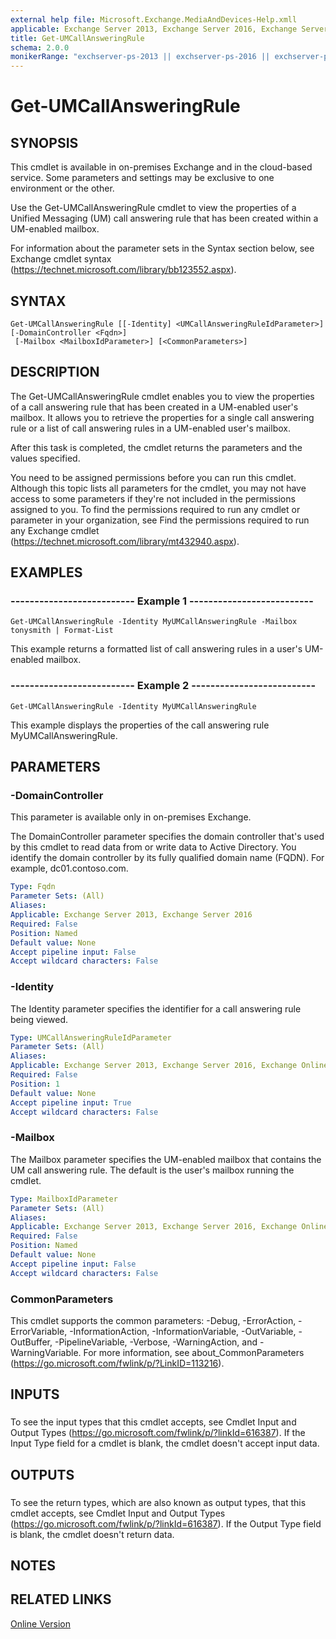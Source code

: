 ```yaml
---
external help file: Microsoft.Exchange.MediaAndDevices-Help.xmll
applicable: Exchange Server 2013, Exchange Server 2016, Exchange Server 2019, Exchange Online
title: Get-UMCallAnsweringRule
schema: 2.0.0
monikerRange: "exchserver-ps-2013 || exchserver-ps-2016 || exchserver-ps-2019 || exchonline-ps"
---
```


# Get-UMCallAnsweringRule

## SYNOPSIS
This cmdlet is available in on-premises Exchange and in the cloud-based service. Some parameters and settings may be exclusive to one environment or the other.

Use the Get-UMCallAnsweringRule cmdlet to view the properties of a Unified Messaging (UM) call answering rule that has been created within a UM-enabled mailbox.

For information about the parameter sets in the Syntax section below, see Exchange cmdlet syntax (https://technet.microsoft.com/library/bb123552.aspx).

## SYNTAX

```
Get-UMCallAnsweringRule [[-Identity] <UMCallAnsweringRuleIdParameter>] [-DomainController <Fqdn>]
 [-Mailbox <MailboxIdParameter>] [<CommonParameters>]
```

## DESCRIPTION
The Get-UMCallAnsweringRule cmdlet enables you to view the properties of a call answering rule that has been created in a UM-enabled user's mailbox. It allows you to retrieve the properties for a single call answering rule or a list of call answering rules in a UM-enabled user's mailbox.

After this task is completed, the cmdlet returns the parameters and the values specified.

You need to be assigned permissions before you can run this cmdlet. Although this topic lists all parameters for the cmdlet, you may not have access to some parameters if they're not included in the permissions assigned to you. To find the permissions required to run any cmdlet or parameter in your organization, see Find the permissions required to run any Exchange cmdlet (https://technet.microsoft.com/library/mt432940.aspx).

## EXAMPLES

### -------------------------- Example 1 --------------------------
```
Get-UMCallAnsweringRule -Identity MyUMCallAnsweringRule -Mailbox tonysmith | Format-List
```

This example returns a formatted list of call answering rules in a user's UM-enabled mailbox.

### -------------------------- Example 2 --------------------------
```
Get-UMCallAnsweringRule -Identity MyUMCallAnsweringRule
```

This example displays the properties of the call answering rule MyUMCallAnsweringRule.

## PARAMETERS

### -DomainController
This parameter is available only in on-premises Exchange.

The DomainController parameter specifies the domain controller that's used by this cmdlet to read data from or write data to Active Directory. You identify the domain controller by its fully qualified domain name (FQDN). For example, dc01.contoso.com.

```yaml
Type: Fqdn
Parameter Sets: (All)
Aliases:
Applicable: Exchange Server 2013, Exchange Server 2016
Required: False
Position: Named
Default value: None
Accept pipeline input: False
Accept wildcard characters: False
```

### -Identity
The Identity parameter specifies the identifier for a call answering rule being viewed.

```yaml
Type: UMCallAnsweringRuleIdParameter
Parameter Sets: (All)
Aliases:
Applicable: Exchange Server 2013, Exchange Server 2016, Exchange Online
Required: False
Position: 1
Default value: None
Accept pipeline input: True
Accept wildcard characters: False
```

### -Mailbox
The Mailbox parameter specifies the UM-enabled mailbox that contains the UM call answering rule. The default is the user's mailbox running the cmdlet.

```yaml
Type: MailboxIdParameter
Parameter Sets: (All)
Aliases:
Applicable: Exchange Server 2013, Exchange Server 2016, Exchange Online
Required: False
Position: Named
Default value: None
Accept pipeline input: False
Accept wildcard characters: False
```

### CommonParameters
This cmdlet supports the common parameters: -Debug, -ErrorAction, -ErrorVariable, -InformationAction, -InformationVariable, -OutVariable, -OutBuffer, -PipelineVariable, -Verbose, -WarningAction, and -WarningVariable. For more information, see about_CommonParameters (https://go.microsoft.com/fwlink/p/?LinkID=113216).

## INPUTS

###  
To see the input types that this cmdlet accepts, see Cmdlet Input and Output Types (https://go.microsoft.com/fwlink/p/?linkId=616387). If the Input Type field for a cmdlet is blank, the cmdlet doesn't accept input data.

## OUTPUTS

###  
To see the return types, which are also known as output types, that this cmdlet accepts, see Cmdlet Input and Output Types (https://go.microsoft.com/fwlink/p/?linkId=616387). If the Output Type field is blank, the cmdlet doesn't return data.

## NOTES

## RELATED LINKS

[Online Version](https://technet.microsoft.com/library/a6e08530-97b8-4a27-b84f-d362f274ce37.aspx)
